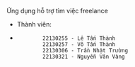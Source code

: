 Ứng dụng hỗ trợ tìm việc freelance
- Thành viên:
-             22130255 - Lê Tấn Thành
              22130257 - Võ Tấn Thành
              22130306 - Trần Nhật Trường  
              22130321 - Nguyễn Văn Vàng
